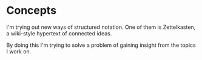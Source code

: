 # Concepts

I'm trying out new ways of structured notation. One of them is
Zettelkasten, a wiki-style hypertext of connected ideas.

By doing this I'm trying to solve a problem of gaining insight from the topics I work on.
